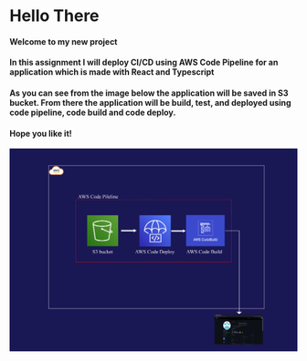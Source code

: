 <h1>Hello There</h1>
<h4>Welcome to my new project</h4>
<h4>In this assignment I will deploy CI/CD using AWS Code Pipeline for an application which is made with React and Typescript</h4>
<h4>As you can see from the image below the application will be saved in S3 bucket. From there the application will be build, test, and deployed using code pipeline, code build and code deploy.</h4>
<h4>Hope you like it!</h4>
<img src="2nd_Assignment.png">
